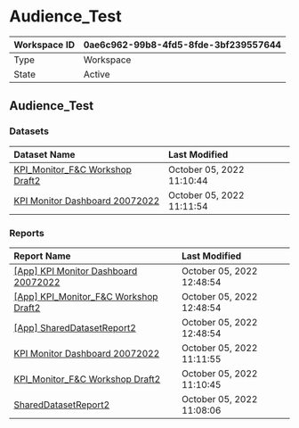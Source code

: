 



# Audience_Test

|Workspace ID|0ae6c962-99b8-4fd5-8fde-3bf239557644|
| :--- | :--- |
|Type|Workspace|
|State|Active|

## Audience_Test

### Datasets

|Dataset Name|Last Modified|
| :--- | :--- |
|[KPI_Monitor_F&C Workshop Draft2](../Datasets/KPI_Monitor_F&C-Workshop-Draft2.md)|October 05, 2022 11:10:44|
|[KPI Monitor Dashboard 20072022](../Datasets/KPI-Monitor-Dashboard-20072022.md)|October 05, 2022 11:11:54|

### Reports

|Report Name|Last Modified|
| :--- | :--- |
|[[App] KPI Monitor Dashboard 20072022](../Reports/[App]-KPI-Monitor-Dashboard-20072022.md)|October 05, 2022 12:48:54|
|[[App] KPI_Monitor_F&C Workshop Draft2](../Reports/[App]-KPI_Monitor_F&C-Workshop-Draft2.md)|October 05, 2022 12:48:54|
|[[App] SharedDatasetReport2](../Reports/[App]-SharedDatasetReport2.md)|October 05, 2022 12:48:54|
|[KPI Monitor Dashboard 20072022](../Reports/KPI-Monitor-Dashboard-20072022.md)|October 05, 2022 11:11:55|
|[KPI_Monitor_F&C Workshop Draft2](../Reports/KPI_Monitor_F&C-Workshop-Draft2.md)|October 05, 2022 11:10:45|
|[SharedDatasetReport2](../Reports/SharedDatasetReport2.md)|October 05, 2022 11:08:06|
